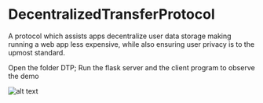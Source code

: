 # DecentralizedTransferProtocol
A protocol which assists apps decentralize user data storage making running a web app less expensive, while also ensuring user privacy is to the upmost standard. 

Open the folder DTP; Run the flask server and the client program to observe the demo

![alt text](https://cdn.discordapp.com/attachments/1086886767917011036/1229836498853957693/Screenshot_2024-04-16_125058.jpg?ex=66478afe&is=6646397e&hm=0936651eb9032fe6b11c053e0681fa27d2669feedf9e3dbbe61bedc9c109b804&)
